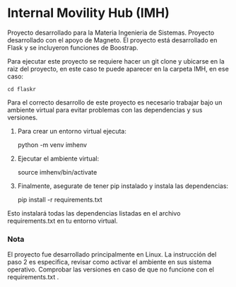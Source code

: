 # Internal Movility Hub (IMH)


Proyecto desarrollado para la Materia Ingenieria de Sistemas. Proyecto desarrollado con el apoyo de Magneto.
El proyecto está desarrollado en Flask y se incluyeron funciones de Boostrap. 

Para ejecutar este proyecto se requiere hacer un git clone y ubicarse en la raiz del proyecto, en este caso te puede aparecer en la carpeta IMH, en ese caso:

    cd flaskr

Para el correcto desarrollo de este proyecto es necesario trabajar bajo un ambiente virtual para evitar problemas con las dependencias y sus versiones.

1. Para crear un entorno virtual ejecuta:

    python -m venv imhenv
    
2. Ejecutar el ambiente virtual:

    source imhenv/bin/activate

3. Finalmente, asegurate de tener pip instalado y instala las dependencias:

    pip install -r requirements.txt

Esto instalará todas las dependencias listadas en el archivo requirements.txt en tu entorno virtual.

### Nota
El proyecto fue desarrollado principalmente en Linux. La instrucción del paso 2 es especifica, revisar como activar el ambiente en sus sistema operativo. Comprobar las versiones en caso de que no funcione con el requirements.txt .



